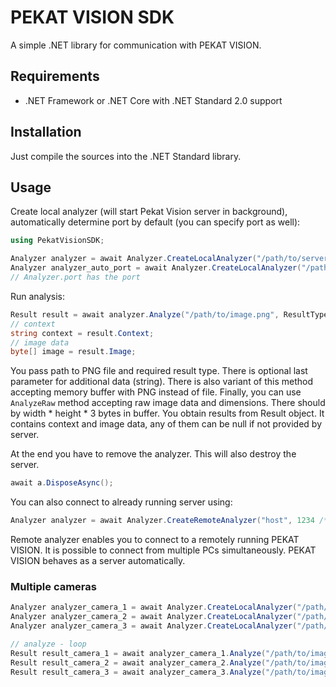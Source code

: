# PEKAT VISION SDK

A simple .NET library for communication with PEKAT VISION.

## Requirements

* .NET Framework or .NET Core with .NET Standard 2.0 support

## Installation

Just compile the sources into the .NET Standard library.

## Usage

Create local analyzer (will start Pekat Vision server in background), automatically determine port by default (you can specify port as well):

```csharp
using PekatVisionSDK;

Analyzer analyzer = await Analyzer.CreateLocalAnalyzer("/path/to/server/installation", "/path/to/project", 1234 /* port */, "optional api key");
Analyzer analyzer_auto_port = await Analyzer.CreateLocalAnalyzer("/path/to/server/installation", "/path/to/project");
// Analyzer.port has the port
```

Run analysis:

```csharp
Result result = await analyzer.Analyze("/path/to/image.png", ResultType.AnnotatedImage);
// context
string context = result.Context;
// image data
byte[] image = result.Image;
```

You pass path to PNG file and required result type. There is optional last parameter for additional data (string). There is also variant of this
method accepting memory buffer with PNG instead of file. Finally, you can use `AnalyzeRaw` method accepting raw image data and dimensions. There
should by width * height * 3 bytes in buffer. You obtain results from Result object. It contains context and image data, any of them can
be null if not provided by server.

At the end you have to remove the analyzer. This will also destroy the server.

```csharp
await a.DisposeAsync();
```

You can also connect to already running server using:

```csharp
Analyzer analyzer = await Analyzer.CreateRemoteAnalyzer("host", 1234 /* port */, "optional api key");
```
Remote analyzer enables you to connect to a remotely running PEKAT VISION. It is possible to connect from multiple PCs simultaneously. PEKAT VISION behaves as a server automatically.

### Multiple cameras

```csharp
Analyzer analyzer_camera_1 = await Analyzer.CreateLocalAnalyzer("/path/to/server/installation", "/path/to/project_camera_1", 0, "");
Analyzer analyzer_camera_2 = await Analyzer.CreateLocalAnalyzer("/path/to/server/installation", "/path/to/project_camera_2", 0, "");
Analyzer analyzer_camera_3 = await Analyzer.CreateLocalAnalyzer("/path/to/server/installation", "/path/to/project_camera_3", 0, "");

// analyze - loop
Result result_camera_1 = await analyzer_camera_1.Analyze("/path/to/image.png", ResultType.AnnotatedImage);
Result result_camera_2 = await analyzer_camera_2.Analyze("/path/to/image.png", ResultType.AnnotatedImage);
Result result_camera_3 = await analyzer_camera_3.Analyze("/path/to/image.png", ResultType.AnnotatedImage);

```
